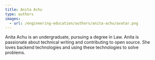 ```yaml
---
title: Anita Achu
type: authors
images:
  - url: /engineering-education/authors/anita-achu/avatar.png 
---
```

Anita Achu is an undergraduate, pursuing a degree in Law.  Anita is passionate about technical writing and contributing to open source. She loves backend technologies and using these technologies to solve problems.